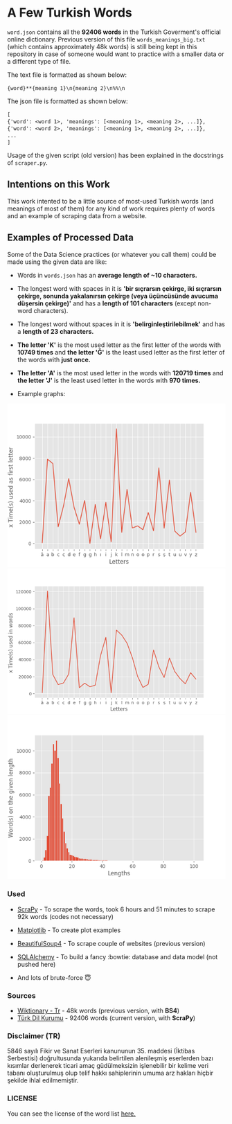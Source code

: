 # A Few Turkish Words
`word.json` contains all the **92406 words** in the Turkish Goverment's official online dictionary. Previous version of this file `words_meanings_big.txt` (which contains approximately 48k words) is still being kept in this repository in case of someone would want to practice with a smaller data or a different type of file.

The text file is formatted as shown below:
```
{word}**{meaning 1}\n{meaning 2}\n%%\n
```
The json file is formatted as shown below:
```
[
{'word': <word 1>, 'meanings': [<meaning 1>, <meaning 2>, ...]},
{'word': <word 2>, 'meanings': [<meaning 1>, <meaning 2>, ...]},
...
]
```

Usage of the given script (old version) has been explained in the docstrings of `scraper.py`.

## Intentions on this Work
This work intented to be a little source of most-used Turkish words (and meanings of most of them) for any kind of work requires plenty of words and an example of scraping data from a website.

## Examples of Processed Data
Some of the Data Science practices (or whatever you call them) could be made using the given data are like:

* Words in `words.json` has an **average length of ~10 characters.**

* The longest word with spaces in it is **'bir sıçrarsın çekirge, iki sıçrarsın çekirge, sonunda yakalanırsın çekirge (veya üçüncüsünde avucuma düşersin çekirge)'** and has a **length of 101 characters** (except non-word characters).

* The longest word without spaces in it is **'belirginleştirilebilmek'** and has a **length of 23 characters.**

* **The letter 'K'** is the most used letter as the first letter of the words with **10749 times** and **the letter 'Ğ'** is the least used letter as the first letter of the words with **just once.**

* **The letter 'A'** is the most used letter in the words with **120719 times** and **the letter 'J'** is the least used letter in the words with **970 times.**

* Example graphs:

![Graph of Letters vs. First Letters](/files/graph_1.png)
![Graph of Letters vs. Letters Used](/files/graph_2.png)
![Graph of Lengths vs. Words on the Length](/files/graph_3.png)

### Used
* [ScraPy](https://scrapy.org/) - To scrape the words, took 6 hours and 51 minutes to scrape 92k words (codes not necessary)

* [Matplotlib](https://matplotlib.org/) - To create plot examples

* [BeautifulSoup4](https://www.crummy.com/software/BeautifulSoup/bs4/doc/) - To scrape couple of websites (previous version)

* [SQLAlchemy](https://www.sqlalchemy.org/) - To build a fancy :bowtie: database and data model (not pushed here)

* And lots of brute-force :innocent:

### Sources
* [Wiktionary - Tr](https://www.wiktionary.org.tr) - 48k words (previous version, with **BS4**)
* [Türk Dil Kurumu](http://sozluk.gov.tr/) - 92406 words (current version, with **ScraPy**)

### Disclaimer (TR)
5846 sayılı Fikir ve Sanat Eserleri kanununun 35. maddesi (İktibas Serbestisi) doğrultusunda yukarıda belirtilen alenileşmiş eserlerden bazı kısımlar derlenerek ticari amaç güdülmeksizin işlenebilir bir kelime veri tabanı oluşturulmuş olup telif hakkı sahiplerinin umuma arz hakları hiçbir şekilde ihlal edilmemiştir.

### LICENSE
You can see the license of the word list [here.](https://creativecommons.org/licenses/by-sa/4.0/)
